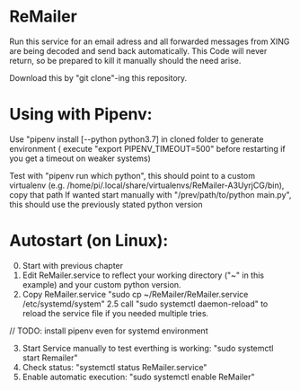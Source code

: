 # ReMailer

Run this service for an email adress and all forwarded messages from XING are being decoded and send back automatically.
This Code will never return, so be prepared to kill it manually should the need arise.

Download this by "git clone"-ing this repository.

# Using with Pipenv:

Use "pipenv install [--python python3.7] in cloned folder to generate environment ( execute "export PIPENV_TIMEOUT=500" before restarting if you get a timeout on weaker systems)

Test with "pipenv run which python", this should point to a custom virtualenv (e.g. /home/pi/.local/share/virtualenvs/ReMailer-A3UyrjCG/bin), copy that path
If wanted start manually with "/prev/path/to/python main.py", this should use the previously stated python version

# Autostart (on Linux):
0. Start with previous chapter
1. Edit ReMailer.service to reflect your working directory ("~" in this example) and your custom python version.
2. Copy ReMailer.service "sudo cp ~/ReMailer/ReMailer.service /etc/systemd/system"
2.5 call "sudo systemctl daemon-reload" to reload the service file if you needed multiple tries.

// TODO: install pipenv even for systemd environment

3. Start Service manually to test everthing is working: "sudo systemctl start Remailer"
4. Check status: "systemctl status ReMailer.service"
5. Enable automatic execution: "sudo systemctl enable ReMailer"
